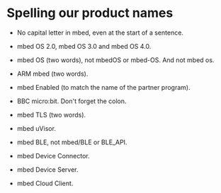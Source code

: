 # Spelling our product names

* No capital letter in mbed, even at the start of a sentence.

* mbed OS 2.0, mbed OS 3.0 and mbed OS 4.0.

* mbed OS (two words), not mbedOS or mbed-OS. And not mbed os. 

* ARM mbed (two words).

* mbed Enabled (to match the name of the partner program).

* BBC micro:bit. Don't forget the colon.

* mbed TLS (two words).

* mbed uVisor.

* mbed BLE, not mbed/BLE or BLE_API.

* mbed Device Connector.

* mbed Device Server.

* mbed Cloud Client.


